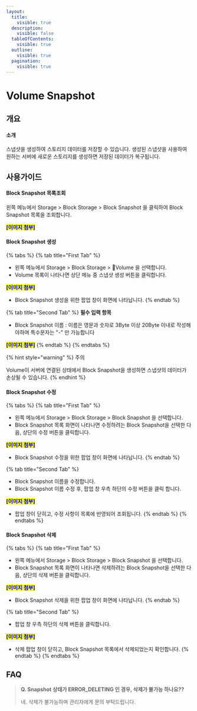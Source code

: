 ```yaml
---
layout:
  title:
    visible: true
  description:
    visible: false
  tableOfContents:
    visible: true
  outline:
    visible: true
  pagination:
    visible: true
---
```


# Volume Snapshot

## 개요

#### 소개

스냅샷을 생성하여 스토리지 데이터를 저장할 수 있습니다. 생성된 스냅샷을 사용하여 원하는 서버에 새로운 스토리지를 생성하면 저장된 데이터가 복구됩니다.



## 사용가이드

#### Block Snapshot 목록조회

왼쪽 메뉴에서 Storage > Block Storage > Block Snapshot 을 클릭하여 Block Snapshot 목록을 조회합니다.



<mark style="color:blue;">**\[이미지 첨부]**</mark>

#### Block Snapshot 생성

{% tabs %}
{% tab title="First Tab" %}
* 왼쪽 메뉴에서 Storage > Block Storage > Volume 을 선택합니다.
* Volume 목록이 나타나면 상단 메뉴 중 스냅샷 생성 버튼을 클릭합니다.

<mark style="color:blue;">**\[이미지 첨부]**</mark>

* Block Snapshot 생성을 위한 팝업 창이 화면에 나타납니다.
{% endtab %}

{% tab title="Second Tab" %}
**필수 입력 항목**

* &#x20;Block Snapshot 이름 : 이름은 영문과 숫자로 3Byte 이상 20Byte 이내로 작성해야하며 특수문자는 "-" 만 가능합니다

<mark style="color:blue;">**\[이미지 첨부]**</mark>
{% endtab %}
{% endtabs %}

{% hint style="warning" %}
주의

Volume이 서버에 연결된 상태에서 Block Snapshot을 생성하면 스냅샷의 데이터가 손상될 수 있습니다.
{% endhint %}

#### Block Snapshot 수정

{% tabs %}
{% tab title="First Tab" %}
* 왼쪽 메뉴에서 Storage > Block Storage > Block Snapshot 을 선택합니다.
* Block Snapshot 목록 화면이 나타나면 수정하려는 Block Snapshot을 선택한 다음, 상단의 수정 버튼을 클릭합니다.

<mark style="color:blue;">**\[이미지 첨부]**</mark>

* Block Snapshot 수정을 위한 팝업 창이 화면에 나타납니다.
{% endtab %}

{% tab title="Second Tab" %}
* Block Snapshot 이름을 수정합니다.
* Block Snapshot 이름 수정 후, 팝업 창 우측 하단의 수정 버튼을 클릭 합니다.

<mark style="color:blue;">**\[이미지 첨부]**</mark>

* 팝업 창이 닫히고, 수정 사항이 목록에 반영되어 조회됩니다.
{% endtab %}
{% endtabs %}

#### Block Snapshot 삭제

{% tabs %}
{% tab title="First Tab" %}
* 왼쪽 메뉴에서 Storage > Block Storage > Block Snapshot 을 선택합니다.
* Block Snapshot 목록 화면이 나타나면 삭제하려는 Block Snapshot을 선택한 다음, 상단의 삭제 버튼을 클릭합니다.

<mark style="color:blue;">**\[이미지 첨부]**</mark>

* Block Snapshot 삭제을 위한 팝업 창이 화면에 나타납니다.
{% endtab %}

{% tab title="Second Tab" %}
* 팝업 창 우측 하단의 삭제 버튼을 클릭합니다.

<mark style="color:blue;">**\[이미지 첨부]**</mark>

* 삭제 팝업 창이 닫히고, Block Snapshot 목록에서 삭제되었는지 확인합니다.
{% endtab %}
{% endtabs %}

## FAQ

> **Q. Snapshot 상태가 ERROR\_DELETING 인 경우, 삭제가 불가능 하나요??**
>
> 네. 삭제가 불가능하며 관리자에게 문의 부탁드립니다.
